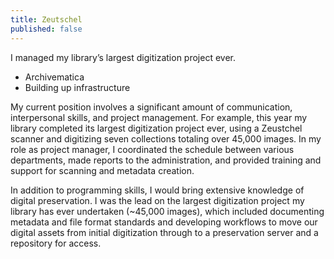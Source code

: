 ```yaml
---
title: Zeutschel
published: false
---
```


I managed my library&rsquo;s largest digitization project ever.

- Archivematica
- Building up infrastructure


My current position involves a significant amount of communication, interpersonal skills, and project management. For example, this year my library completed its largest digitization project ever, using a Zeustchel scanner and digitizing seven collections totaling over 45,000 images. In my role as project manager, I coordinated the schedule between various departments, made reports to the administration, and provided training and support for scanning and metadata creation.

In addition to programming skills, I would bring extensive knowledge of digital preservation. I was the lead on the largest digitization project my library has ever undertaken (~45,000 images), which included documenting metadata and file format standards and developing workflows to move our digital assets from initial digitization through to a preservation server and a repository for access.
